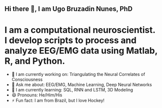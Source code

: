 ## Hi there 👋, I am Ugo Bruzadin Nunes, PhD

# I am a computational neuroscientist. I develop scripts to process and analyze EEG/EMG data using Matlab, R, and Python. 

<!--
**UgoBruzadin/UgoBruzadin** is a ✨ _special_ ✨ repository because its `README.md` (this file) appears on your GitHub profile.

Here are some ideas to get you started:

- 🔭 I’m currently working on ...
- 🌱 I’m currently learning ...
- 👯 I’m looking to collaborate on ...
- 🤔 I’m looking for help with ...
- 💬 Ask me about ...
- 📫 How to reach me: ...
- 😄 Pronouns: ...
- ⚡ Fun fact: ...
-->

- 🔭 I am currently working on: Triangulating the Neural Correlates of Consciousness
- 💬 Ask me about: EEG/EMG, Machine Learning, Deep Neural Networks
- 🌱 I am currently learning: SQL, RNN and LSTM, 3D Modeling
- 😄 Pronouns: He/Him/His
- ⚡ Fun fact: I am from Brazil, but I love Hockey!
